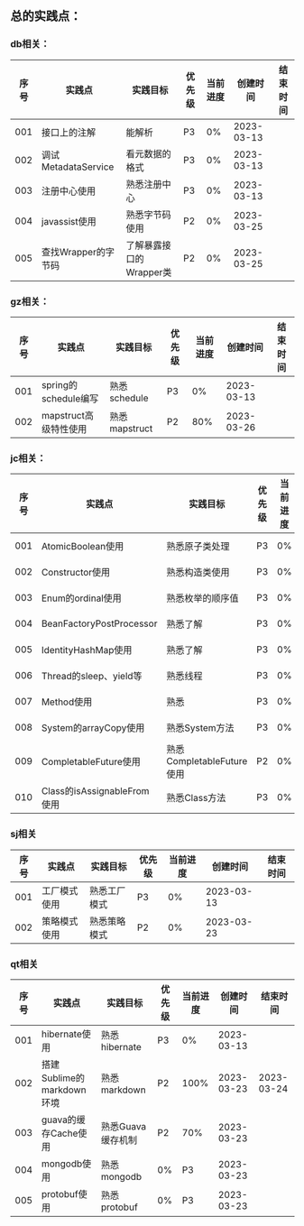 ## 总的实践点：

### db相关：
| 序号  | 实践点               | 实践目标            | 优先级 | 当前进度 | 创建时间       | 结束时间 |
|-----|-------------------|-----------------|-----|------|------------|------|
| 001 | 接口上的注解            | 能解析             | P3  | 0%   | 2023-03-13 |      |
| 002 | 调试MetadataService | 看元数据的格式         | P3  | 0%   | 2023-03-13 |      |
| 003 | 注册中心使用            | 熟悉注册中心          | P3  | 0%   | 2023-03-13 |      |
| 004 | javassist使用       | 熟悉字节码使用         | P2  | 0%   | 2023-03-25 |      |
| 005 | 查找Wrapper的字节码     | 了解暴露接口的Wrapper类 | P2  | 0%   | 2023-03-25 |      |


### gz相关：
| 序号  | 实践点               | 实践目标        | 优先级 | 当前进度 | 创建时间       | 结束时间 |
|-----|-------------------|-------------|-----|------|------------|------|
| 001 | spring的schedule编写 | 熟悉schedule  | P3  | 0%   | 2023-03-13 |      |
| 002 | mapstruct高级特性使用   | 熟悉mapstruct | P2  | 80%  | 2023-03-26 |      |


### jc相关：
| 序号  | 实践点                      | 实践目标                  | 优先级 | 当前进度 | 创建时间       | 结束时间 |
|-----|--------------------------|-----------------------|-----|------|------------|------|
| 001 | AtomicBoolean使用          | 熟悉原子类处理               | P3  | 0%   | 2023-03-13 |      |
| 002 | Constructor使用            | 熟悉构造类使用               | P3  | 0%   | 2023-03-13 |      | 
| 003 | Enum的ordinal使用           | 熟悉枚举的顺序值              | P3  | 0%   | 2023-03-13 |      |
| 004 | BeanFactoryPostProcessor | 熟悉了解                  | P3  | 0%   | 2023-03-13 |      |
| 005 | IdentityHashMap使用        | 熟悉了解                  | P3  | 0%   | 2023-03-13 |      |
| 006 | Thread的sleep、yield等      | 熟悉线程                  | P3  | 0%   | 2023-03-13 |      |    
| 007 | Method使用                 | 熟悉                    | P3  | 0%   | 2023-03-13 |      | 
| 008 | System的arrayCopy使用       | 熟悉System方法            | P3  | 0%   | 2023-03-13 |      |  
| 009 | CompletableFuture使用      | 熟悉CompletableFuture使用 | P2  | 0%   | 2023-03-23 |      |
| 010 | Class的isAssignableFrom使用 | 熟悉Class方法             | P3  | 0%   | 2023-03-23 |      |


### sj相关
| 序号  | 实践点    | 实践目标   | 优先级 | 当前进度 | 创建时间       | 结束时间 |
|-----|--------|--------|-----|------|------------|------|
| 001 | 工厂模式使用 | 熟悉工厂模式 | P3  | 0%   | 2023-03-13 |
| 002 | 策略模式使用 | 熟悉策略模式 | P2  | 0%   | 2023-03-23 |

### qt相关
| 序号  | 实践点                  | 实践目标        | 优先级 | 当前进度 | 创建时间       | 结束时间       |
|-----|----------------------|-------------|-----|------|------------|------------|
| 001 | hibernate使用          | 熟悉hibernate | P3  | 0%   | 2023-03-13 |            |
| 002 | 搭建Sublime的markdown环境 | 熟悉markdown  | P2  | 100% | 2023-03-23 | 2023-03-24 |
| 003 | guava的缓存Cache使用      | 熟悉Guava缓存机制 | P2  | 70%  | 2023-03-23 |            |  
| 004 | mongodb使用            | 熟悉mongodb   | 0%  | P3   | 2023-03-23 |            |
| 005 | protobuf使用           | 熟悉protobuf  | 0%  | P3   | 2023-03-23 |            |
